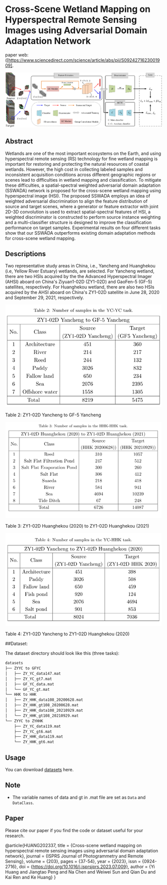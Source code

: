 # Cross-Scene Wetland Mapping on Hyperspectral Remote Sensing Images using Adversarial Domain Adaptation Network

paper web:([https://www.sciencedirect.com/science/article/abs/pii/S0924271623001909].

<p align='center'>
  <img src='figure/SSWADA.png' width="800px">
</p>

## Abstract

Wetlands are one of the most important ecosystems on the Earth, and using hyperspectral remote sensing (RS) technology for fine wetland mapping is important for restoring and protecting the natural resources of coastal wetlands. However, the high cost in collecting labeled samples and inconsistent acquisition conditions across different geographic regions or scenes lead to difficulties in wetland mapping and classification.
To mitigate these difficulties, a spatial-spectral weighted adversarial domain adaptation (SSWADA) network is proposed for the cross-scene wetland mapping using hyperspectral image (HSI).
The proposed SSWADA employs an idea of weighted adversarial discrimination to align the feature distribution of source and target scenes,
where a generator or feature extractor with joint 2D-3D convolution is used to extract spatial-spectral features of HSI,
a weighted discriminator is constructed to perform source instance weighting and
a multi-classifier structure is designed to improve the classification performance on target samples.
Experimental results on four different tasks show that our SSWADA outperforms existing domain adaptation methods for cross-scene wetland mapping.


## Descriptions

Two representative study areas in China, i.e., Yancheng and Huanghekou (i.e, Yellow River Estuary) wetlands, are selected.
For Yancheng wetland, there are two HSIs acquired by the
the Advanced Hyperspectral Imager (AHSI) aboard on China's Ziyuan1-02D (ZY1-02D) and GaoFen-5 (GF-5) satellites, respectively.
For Huanghekou wetland, there are also two HSIs acquired by the
AHSI aboard on China's ZY1-02D satellite in June 28, 2020 and September 29, 2021, respectively.

![alt text](figure/YC-YC.png)

Table 2: ZY1-02D Yancheng to GF-5 Yancheng

![alt text](figure/HHK-HHK.png)

Table 3: ZY1-02D Huanghekou (2020) to ZY1-02D Huanghekou (2021)

![alt text](figure/YC-HHK.png)

Table 4: ZY1-02D Yancheng to ZY1-02D Huanghekou (2020)

##Dataset:

The dataset directory should look like this (three tasks):

```bash
datasets
├── ZYYC to GFYC
│   ├── ZY_YC_data147.mat
│   ├── ZY_YC_gt7.mat
│   ├── GF_YC_data.mat
│   └── GF_YC_gt.mat
└── HHK to HHK
│   ├── ZY_HHK_data108_20200628.mat
│   ├── ZY_HHK_gt108_20200628.mat
│   ├── ZY_HHK_data108_20210929.mat
│   └── ZY_HHK_gt108_20210929.mat
└── ZYYC to ZYHHK
    ├── ZY_YC_data119.mat
    ├── ZY_YC_gt6.mat
    ├── ZY_HHK_data119.mat
    └── ZY_HHK_gt6.mat

```

## Usage

You can download [datasets](https://doi.org/10.5281/zenodo.8105220) here.

## Note

- The variable names of data and gt in .mat file are set as `Data` and `DataClass`.

## Paper

Please cite our paper if you find the code or dataset useful for your research.

@article{HUANG202337,
title = {Cross-scene wetland mapping on hyperspectral remote sensing images using adversarial domain adaptation network},
journal = {ISPRS Journal of Photogrammetry and Remote Sensing},
volume = {203},
pages = {37-54},
year = {2023},
issn = {0924-2716},
doi = {https://doi.org/10.1016/j.isprsjprs.2023.07.009},
author = {Yi Huang and Jiangtao Peng and Na Chen and Weiwei Sun and Qian Du and Kai Ren and Ke Huang}
}

